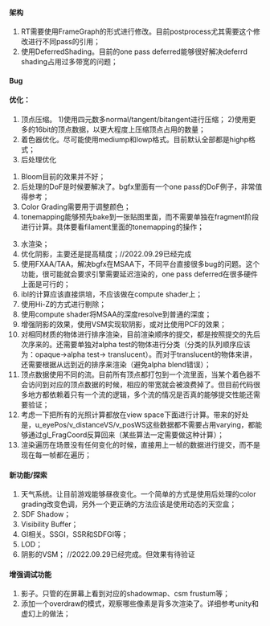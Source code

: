 #### 架构
1. RT需要使用FrameGraph的形式进行修改。目前postprocess尤其需要这个修改进行不同pass的引用；
2. 使用DeferredShading。目前的one pass deferred能够很好解决deferrd shading占用过多带宽的问题；

#### Bug


#### 优化：
1. 顶点压缩。
  1)使用四元数多normal/tangent/bitangent进行压缩；
  2)使用更多的16bit的顶点数据，以更大程度上压缩顶点占用的数量；
2. 着色器优化。尽可能使用mediump和lowp格式。目前默认全部都是highp格式；
3. 后处理优化
  1) Bloom目前的效果并不好；
  2) 后处理的DoF是时候要解决了。bgfx里面有一个one pass的DoF例子，非常值得参考；
  3) Color Grading需要用于调整颜色；
  4) tonemapping能够预先bake到一张贴图里面，而不需要单独在fragment阶段进行计算。具体要看filament里面的tonemapping的操作；
3. 水渲染；
4. 优化阴影，主要还是提高精度；//2022.09.29已经完成
5. 使用FXAA/TAA，解决bgfx在MSAA下，不同平台直接很多bug的问题。这个功能，很可能就会要求引擎需要延迟渲染的，one pass deferred在很多硬件上面是可行的；
6. ibl的计算应该直接烘培，不应该做在compute shader上；
7. 使用Hi-Z的方式进行剔除；
8. 使用compute shader将MSAA的深度resolve到普通的深度；
9. 增强阴影的效果，使用VSM实现软阴影，或对比使用PCF的效果；
10. 对相同材质的物体进行排序渲染，目前渲染顺序的提交，都是按照提交的先后次序来的。还需要单独对alpha test的物体进行分类（分类的队列顺序应该为：opaque->alpha test-> translucent）。而对于translucent的物体来讲，还需要根据从远到近的排序来渲染（避免alpha blend错误）；
11. 顶点数据使用不同的流。目前所有顶点都打包到一个流里面，当某个着色器不会访问到对应的顶点数据的时候，相应的带宽就会被浪费掉了。但目前代码很多地方都依赖着只有一个流的逻辑，多个流的情况是否真的能够提交性能还需要验证；
12. 考虑一下把所有的光照计算都放在view space下面进行计算。带来的好处是，u_eyePos/v_distanceVS/v_posWS这些数据都不需要占用varying，都能够通过gl_FragCoord反算回来（某些算法一定需要做这种计算）；
13. 渲染遍历在场景没有任何变化的时候，直接用上一帧的数据进行提交，而不是现在每一帧都在遍历；

#### 新功能/探索
1. 天气系统。让目前游戏能够昼夜变化。一个简单的方式是使用后处理的color grading改变色调，另外一个更正确的方法应该是使用动态的天空盒；
2. SDF Shadow；
3. Visibility Buffer；
4. GI相关。SSGI，SSR和SDFGI等；
5. LOD；
6. 阴影的VSM；  //2022.09.29已经完成。但效果有待验证

#### 增强调试功能
1. 影子。只管的在屏幕上看到对应的shadowmap、csm frustum等；
2. 添加一个overdraw的模式，观察哪些像素是背多次渲染了。详细参考unity和虚幻上的做法；



